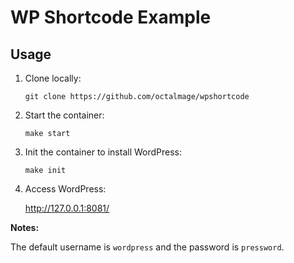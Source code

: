 # WP Shortcode Example

## Usage

1. Clone locally:

	```
	git clone https://github.com/octalmage/wpshortcode
	```

1. Start the container:

	```
	make start
	```

1. Init the container to install WordPress:

	```
	make init
	```

1. Access WordPress:

	http://127.0.0.1:8081/

**Notes:**

The default username is `wordpress` and the password is `pressword`.
